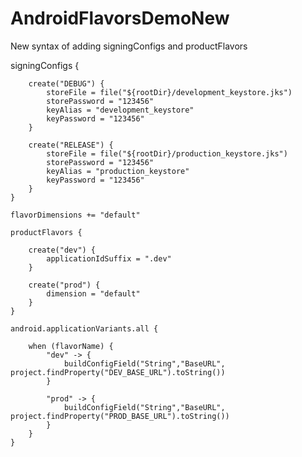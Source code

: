 # AndroidFlavorsDemoNew

New syntax of adding signingConfigs and productFlavors

 signingConfigs {

        create("DEBUG") {
            storeFile = file("${rootDir}/development_keystore.jks")
            storePassword = "123456"
            keyAlias = "development_keystore"
            keyPassword = "123456"
        }

        create("RELEASE") {
            storeFile = file("${rootDir}/production_keystore.jks")
            storePassword = "123456"
            keyAlias = "production_keystore"
            keyPassword = "123456"
        }
    }

    flavorDimensions += "default"

    productFlavors {

        create("dev") {
            applicationIdSuffix = ".dev"
        }

        create("prod") {
            dimension = "default"
        }
    }

    android.applicationVariants.all {

        when (flavorName) {
            "dev" -> {
                buildConfigField("String","BaseURL", project.findProperty("DEV_BASE_URL").toString())
            }

            "prod" -> {
                buildConfigField("String","BaseURL", project.findProperty("PROD_BASE_URL").toString())
            }
        }
    }
